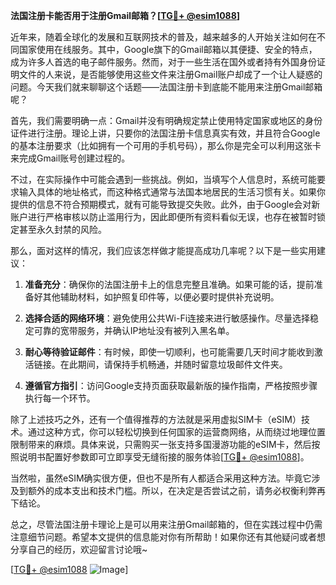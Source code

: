 **法国注册卡能否用于注册Gmail邮箱？[[TG💪+ @esim1088](https://t.me/s/esim1088)]**

近年来，随着全球化的发展和互联网技术的普及，越来越多的人开始关注如何在不同国家使用在线服务。其中，Google旗下的Gmail邮箱以其便捷、安全的特点，成为许多人首选的电子邮件服务。然而，对于一些生活在国外或者持有外国身份证明文件的人来说，是否能够使用这些文件来注册Gmail账户却成了一个让人疑惑的问题。今天我们就来聊聊这个话题——法国注册卡到底能不能用来注册Gmail邮箱呢？

首先，我们需要明确一点：Gmail并没有明确规定禁止使用特定国家或地区的身份证件进行注册。理论上讲，只要你的法国注册卡信息真实有效，并且符合Google的基本注册要求（比如拥有一个可用的手机号码），那么你是完全可以利用这张卡来完成Gmail账号创建过程的。

不过，在实际操作中可能会遇到一些挑战。例如，当填写个人信息时，系统可能要求输入具体的地址格式，而这种格式通常与法国本地居民的生活习惯有关。如果你提供的信息不符合预期模式，就有可能导致提交失败。此外，由于Google会对新账户进行严格审核以防止滥用行为，因此即便所有资料看似无误，也存在被暂时锁定甚至永久封禁的风险。

那么，面对这样的情况，我们应该怎样做才能提高成功几率呢？以下是一些实用建议：

1. **准备充分**：确保你的法国注册卡上的信息完整且准确。如果可能的话，提前准备好其他辅助材料，如护照复印件等，以便必要时提供补充说明。
   
2. **选择合适的网络环境**：避免使用公共Wi-Fi连接来进行敏感操作。尽量选择稳定可靠的宽带服务，并确认IP地址没有被列入黑名单。
   
3. **耐心等待验证邮件**：有时候，即使一切顺利，也可能需要几天时间才能收到激活链接。在此期间，请保持手机畅通，并随时留意垃圾邮件文件夹。
   
4. **遵循官方指引**：访问Google支持页面获取最新版的操作指南，严格按照步骤执行每一个环节。

除了上述技巧之外，还有一个值得推荐的方法就是采用虚拟SIM卡（eSIM）技术。通过这种方式，你可以轻松切换到任何国家的运营商网络，从而绕过地理位置限制带来的麻烦。具体来说，只需购买一张支持多国漫游功能的eSIM卡，然后按照说明书配置好参数即可立即享受无缝衔接的服务体验[[TG💪+ @esim1088](https://t.me/s/esim1088)]。

当然啦，虽然eSIM确实很方便，但也不是所有人都适合采用这种方法。毕竟它涉及到额外的成本支出和技术门槛。所以，在决定是否尝试之前，请务必权衡利弊再下结论。

总之，尽管法国注册卡理论上是可以用来注册Gmail邮箱的，但在实践过程中仍需注意细节问题。希望本文提供的信息能对你有所帮助！如果你还有其他疑问或者想分享自己的经历，欢迎留言讨论哦~

[[TG💪+ @esim1088](https://t.me/s/esim1088) ![Image](https://i.postimg.cc/4NQfJmqS/Snipaste-2025-05-13-00-14-12.png)]